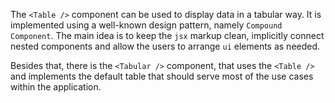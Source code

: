 The `<Table />` component can be used to display data in a tabular way. It is implemented using a well-known design pattern, namely `Compound Component`. The main idea is to keep the `jsx` markup clean, implicitly connect nested components and allow the users to arrange `ui` elements as needed.

Besides that, there is the `<Tabular />` component, that uses the `<Table />` and implements the default table that should serve most of the use cases within the application.
